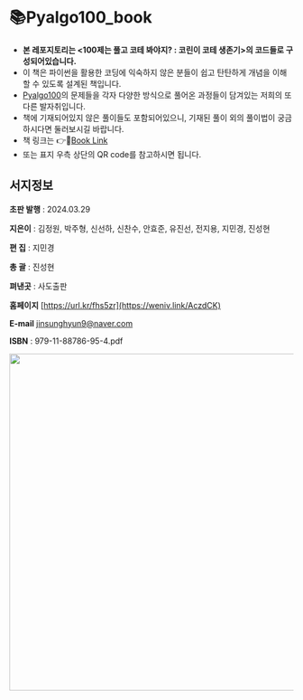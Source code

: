 # 📚Pyalgo100_book
- **본 레포지토리는 <100제는 풀고 코테 봐야지? : 코린이 코테 생존기>의 코드들로 구성되어있습니다.**
- 이 책은 파이썬을 활용한 코딩에 익숙하지 않은 분들이 쉽고 탄탄하게 개념을 이해 할 수 있도록 설계된 책입니다.
- [Pyalgo100](https://100.pyalgo.co.kr/)의 문제들을 각자 다양한 방식으로 풀어온 과정들이 담겨있는 저희의 또다른 발자취입니다.  
- 책에 기재되어있지 않은 풀이들도 포함되어있으니, 기재된 풀이 외의 풀이법이 궁금하시다면 둘러보시길 바랍니다.
- 책 링크는 👉📘[Book Link](https://axiomatic-berry-47a.notion.site/100-22080c34f08f47abbd426a228a79ddc5)
- 또는 표지 우측 상단의 QR code를 참고하시면 됩니다.

## 서지정보

  **초판 발행**  : 2024.03.29

  **지은이**  : 김정원, 박주형, 신선하, 신찬수, 안효준, 유진선, 전지용, 지민경, 진성현

  **편 집**  : 지민경

  **총 괄**  : 진성현

  **펴낸곳**  : 사도출판


  **홈페이지**  [](https://www.notion.so/100-22080c34f08f47abbd426a228a79ddc5?pvs=21)[https://url.kr/fhs5zr](https://weniv.link/AczdCK)

  **E-mail**  jinsunghyun9@naver.com

  **ISBN**  : 979-11-88786-95-4.pdf
  
  <img width="596" src="https://github.com/Pyalgo100/Pyalgo100_book/assets/128216954/6b469896-d9d8-4ae2-9776-2f87c9a39e08">
